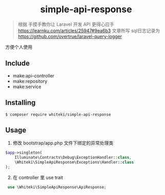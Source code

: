 <h1 align="center"> simple-api-response </h1>

> 根据 手摸手教你让 Laravel 开发 API 更得心应手 https://learnku.com/articles/25947#9ea6b3 文章所写
> sql日志记录为 https://github.com/overtrue/laravel-query-logger 

方便个人使用

## Include
- make:api-controller
- make:repository
- make:service

## Installing

```shell
$ composer require whiteki/simple-api-response
```

## Usage

1. 修改 bootstrap/app.php 文件下绑定的异常处理类
```php
$app->singleton(
    Illuminate\Contracts\Debug\ExceptionHandler::class,
    \Whiteki\SimpleApiResponse\Exceptions\Handler::class
);
```
2. 在 controller 里 use trait
```php
 use \Whiteki\SimpleApiResponse\ApiResponse;
```
